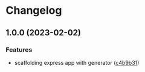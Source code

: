 # Changelog

## 1.0.0 (2023-02-02)


### Features

* scaffolding express app with generator ([c4b9b31](https://github.com/0xdbe-example/express-release-please/commit/c4b9b31666ca5639dea540643bdb8c81b4ca713a))
